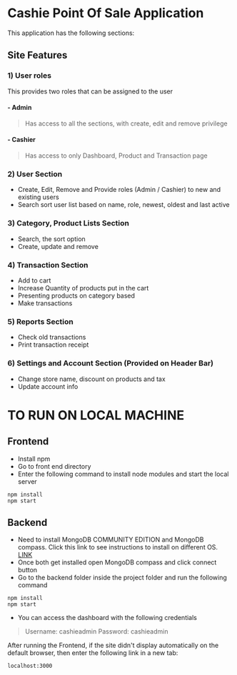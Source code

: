 
# Cashie Point Of Sale Application


This application has the following sections:


## Site Features

### 1) User roles
This provides two roles that can be assigned to the user
#### - Admin
> Has access to all the sections, with create, edit and remove privilege

#### - Cashier
> Has access to only Dashboard, Product and Transaction page

### 2) User Section
- Create, Edit, Remove and Provide roles (Admin / Cashier) to new and existing users
- Search sort user list based on name, role, newest, oldest and last active

### 3) Category, Product Lists Section
- Search, the sort option
- Create, update and remove

### 4) Transaction Section
- Add to cart
- Increase Quantity of products put in the cart
- Presenting products on category based
- Make transactions

### 5) Reports Section
- Check old transactions
- Print transaction receipt

### 6) Settings and Account Section (Provided on Header Bar)
- Change store name, discount on products and tax
- Update account info

# TO RUN ON LOCAL MACHINE
## Frontend
- Install npm
- Go to front end directory
- Enter the following command to install node modules and start the local server
```
npm install
npm start
```

## Backend
- Need to install MongoDB COMMUNITY EDITION and MongoDB compass. Click this link to see instructions to install on different OS. [LINK](https://docs.mongodb.com/manual/installation/)
- Once both get installed open MongoDB compass and click connect button
- Go to the backend folder inside the project folder and run the following command
```
npm install
npm start
```
- You can access the dashboard with the following credentials
> Username: cashieadmin
> Password: cashieadmin

After running the Frontend, if the site didn't display automatically on the default browser, then enter the following link in a new tab:
```
localhost:3000
```
